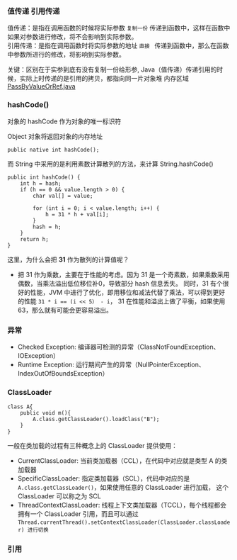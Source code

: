 
### 值传递 引用传递

值传递：是指在调用函数的时候将实际参数 `复制一份` 传递到函数中，这样在函数中如果对参数进行修改，将不会影响到实际参数。  
引用传递：是指在调用函数时将实际参数的地址 `直接 ` 传递到函数中，那么在函数中参数所进行的修改，将影响到实际参数。

关键：区别在于实参到底有没有复制一份给形参, Java（值传递）传递引用的时候，实际上时传递的是引用的拷贝，都指向同一片对象堆
内存区域   
[PassByValueOrRef.java](/src/Basic/base/PassByValueOrRef.java)


### hashCode()

对象的 hashCode 作为对象的唯一标识符

Object 对象将返回对象的内存地址  

```
public native int hashCode();
```

而 String 中采用的是利用素数计算散列的方法，来计算 String.hashCode() 


```
public int hashCode() {
    int h = hash;
    if (h == 0 && value.length > 0) {
        char val[] = value;

        for (int i = 0; i < value.length; i++) {
            h = 31 * h + val[i];
        }
        hash = h;
    }
    return h;
}
```

这里，为什么会把 __31__ 作为散列的计算值呢？  

* 把 31 作为乘数，主要在于性能的考虑。因为 31 是一个奇素数，如果乘数采用偶数，当乘法溢出低位移位补0，导致部分 hash 信息丢失。
同时，31 有个很好的性能，JVM 中进行了优化，即用移位和减法代替了乘法，可以得到更好的性能 `31 * i == (i << 5） - i`，
31 在性能和溢出上做了平衡，如果使用 63，那么就有可能会更容易溢出。


### 异常

* Checked Exception: 编译器可检测的异常（ClassNotFoundException、IOException）
* Runtime Exception: 运行期间产生的异常（NullPointerException、IndexOutOfBoundsException）

### ClassLoader

```
class A{
    public void m(){
        A.class.getClassLoader().loadClass("B");
    }
}
```

一般在类加载的过程有三种概念上的 ClassLoader 提供使用：

* CurrentClassLoader: 当前类加载器（CCL），在代码中对应就是类型 A 的类加载器
* SpecificClassLoader: 指定类加载器（SCL），代码中对应的是 `A.class.getClassLoader()`，如果使用任意的 ClassLoader 进行加载，
这个 ClassLoader 可以称之为 SCL
* ThreadContextClassLoader: 线程上下文类加载器（TCCL），每个线程都会拥有一个 ClassLoader 引用，而且可以通过 
`Thread.currentThread().setContextClassLoader(ClassLoader.classLoader) 进行切换`


### 引用
[](https://www.zhihu.com/question/31203609)